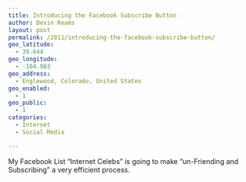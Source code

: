 ```yaml
---
title: Introducing the Facebook Subscribe Button
author: Devin Reams
layout: post
permalink: /2011/introducing-the-facebook-subscribe-button/
geo_latitude:
  - 39.644
geo_longitude:
  - -104.983
geo_address:
  - Englewood, Colorado, United States
geo_enabled:
  - 1
geo_public:
  - 1
categories:
  - Internet
  - Social Media

---
```

My Facebook List &#8220;Internet Celebs&#8221; is going to make &#8220;un-Friending and Subscribing&#8221; a very efficient process.